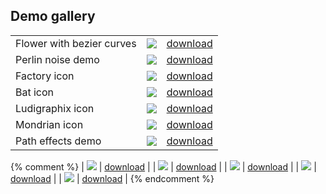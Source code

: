 
##  Demo gallery

<table class="demos">
  <tbody>
    <tr>
      <td> Flower with bezier curves </td>
      <td> <img class="demos" src="demos/demo-bezier-flower.png" /></td>
      <td><a href="/demos/demo-bezier-flower.xvg">download</a></td>
    </tr>
    <tr>
      <td> Perlin noise demo </td>
      <td> <img class="demos" src="demos/demo-noise.png" /></td>
      <td><a href="demos/demo-noise.xvg">download</a></td>
    </tr>
    <tr>
      <td> Factory icon </td>
      <td> <img class="demos" src="demos/factory.png" /></td>
      <td><a href="demos/factory.xvg">download</a></td>
    </tr>
    <tr>
      <td> Bat icon </td>
      <td> <img class="demos" src="demos/Bat.png" /></td>
      <td><a href="demos/Bat.xvg">download</a></td>
    </tr>
    <tr>
      <td> Ludigraphix icon </td>
      <td> <img class="demos" src="demos/lgx-icon.png" /></td>
      <td><a href="demos/lgx-icon.xvg">download</a></td>
    </tr>
    <tr>
      <td> Mondrian icon </td>
      <td> <img class="demos" src="demos/mondrian.png" /></td>
      <td><a href="demos/mondrian.xvg">download</a></td>
    </tr>
    <tr>
      <td> Path effects demo </td>
      <td> <img class="demos" src="demos/demo-path-effects.png" /></td>
      <td><a href="demos/demo-path-effects.xvg">download</a></td>
    </tr>
  </tbody>
</table>

{% comment %}
| <img class="demos" src="demos/demo-bezier-flower.png"/> | [download](demos/demo-bezier-flower.xvg) |
| <img class="demos" src="demos/demo-noise.png"/> | [download](demos/demo-noise.xvg) |
| <img class="demos" src="demos/factory.png"/> | [download](demos/factory.xvg) |
| <img class="demos" src="demos/lgx-icon.png"/> | [download](demos/lgx-icon.xvg) |
| <img class="demos" src="demos/mondrian.png"/> | [download](demos/mondrian.xvg) |
{% endcomment %}